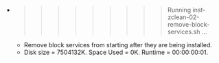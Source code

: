 * >>>>>>>>> Running inst-zclean-02-remove-block-services.sh ...
  * Remove block services from starting after they are being installed.
  * Disk size = 7504132K. Space Used = 0K. Runtime = 00:00:00:01.
